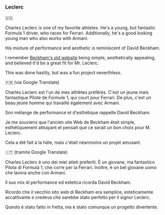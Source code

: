 ### Leclerc

🇺🇸

Charles Leclerc is one of my favorite athletes. He's a young, but fantastic
Formula 1 driver, who races for Ferrari. Additionally, he's a good looking young
man who also works with Armani.

His mixture of performance and aesthetic is reminiscent of David Beckham.

I remember [Beckham's old website](https://web.archive.org/web/20170512031536/http://davidbeckham.com/) being simple, aesthetically appealing, and
believed it'd be a great fit for Mr. Leclerc.

This was done hastily, but was a fun project neverthless.

🇫🇷 (via Google Translate)

Charles Leclerc est l'un de mes athlètes préférés. C'est un jeune mais fantastique
Pilote de Formule 1, qui court pour Ferrari. De plus, c'est un beau jeune
homme qui travaille également avec Armani.

Son mélange de performance et d'esthétique rappelle David Beckham.

Je me souviens que l'ancien site Web de Beckham était simple, esthétiquement attrayant et
pensait que ce serait un bon choix pour M. Leclerc.

Cela a été fait à la hâte, mais c'était néanmoins un projet amusant.

🇮🇹 (tramite Google Translate)

Charles Leclerc è uno dei miei atleti preferiti. È un giovane, ma fantastico
Pilota di Formula 1, che corre per la Ferrari. Inoltre, è un bel giovane
uomo che lavora anche con Armani.

Il suo mix di performance ed estetica ricorda David Beckham.

Ricordo che il vecchio sito web di Beckham era semplice, esteticamente accattivante e
credeva che sarebbe stato perfetto per il signor Leclerc.

Questo è stato fatto in fretta, ma è stato comunque un progetto divertente.
